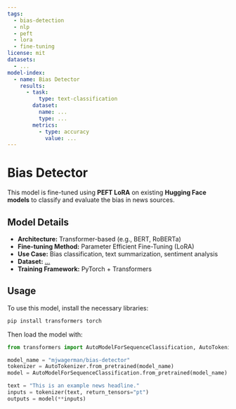 ```yaml
---
tags:
  - bias-detection
  - nlp
  - peft
  - lora
  - fine-tuning
license: mit
datasets:
  - ...
model-index:
  - name: Bias Detector
    results:
      - task:
          type: text-classification
        dataset:
          name: ...
          type: ...
        metrics:
          - type: accuracy
            value: ...
---
```


# Bias Detector

This model is fine-tuned using **PEFT LoRA** on existing **Hugging Face models** to classify and evaluate the bias in news sources. 

## Model Details
- **Architecture:** Transformer-based (e.g., BERT, RoBERTa)
- **Fine-tuning Method:** Parameter Efficient Fine-Tuning (LoRA)
- **Use Case:** Bias classification, text summarization, sentiment analysis
- **Dataset:** [...](https://huggingface.co/datasets/your-dataset)
- **Training Framework:** PyTorch + Transformers

## Usage
To use this model, install the necessary libraries:
```bash
pip install transformers torch
```
Then load the model with:
```python
from transformers import AutoModelForSequenceClassification, AutoTokenizer

model_name = "mjwagerman/bias-detector"
tokenizer = AutoTokenizer.from_pretrained(model_name)
model = AutoModelForSequenceClassification.from_pretrained(model_name)

text = "This is an example news headline."
inputs = tokenizer(text, return_tensors="pt")
outputs = model(**inputs)
```
